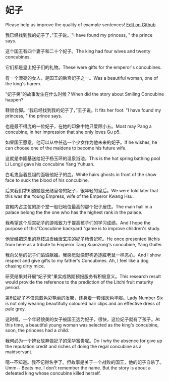 # 妃子

Please help us improve the quality of example sentences! [Edit on Github](https://github.com/jiyushe/jiyu-example-sentence-source/blob/main/chinese/feizi.md)

<p><span class="chinese">我已经找到我的妃子了，”王子说。</span><span class="english">"I have found my princess, " the prince says.</span></p>

<p><span class="chinese">这个国王有四个妻子和二十个妃子。</span><span class="english">The king had four wives and twenty concubines.</span></p>

<p><span class="chinese">它们都是皇上妃子们的礼物。</span><span class="english">These were gifts for the emperor's concubines.</span></p>

<p><span class="chinese">有一个漂亮的女人，是国王的后宫妃子之一。</span><span class="english">Was a beautiful woman, one of the king's harem.</span></p>

<p><span class="chinese">“妃子笑”的故事发生在什么时候？</span><span class="english">When did the story about Smiling Concubine happen?</span></p>

<p><span class="chinese">鞋很合脚。“我已经找到我的妃子了，”王子说。</span><span class="english">It fits her foot. "I have found my princess, " the prince says.</span></p>

<p><span class="chinese">也是最不得庞的一位妃子，在她的印象中她只爱顾小五。</span><span class="english">Most may Pang a concubine, in her impression that she only loves Gu p5.</span></p>

<p><span class="chinese">如果国王愿意，他可以从中任选一个少女作为他未来的妃子。</span><span class="english">If he wishes, he can choose one of the maidens to become his future wife.</span></p>

<p><span class="chinese">这就是李隆基送给妃子杨玉环的温泉浴池。</span><span class="english">This is the hot spring bathing pool Li Longji gave his concubine Yang Yuhuan.</span></p>

<p><span class="chinese">白毛鬼当着显祖的面吸他妃子的血。</span><span class="english">White hairs ghosts in front of the show face to suck the blood of his concubine.</span></p>

<p><span class="chinese">后来我们才知道她是光绪皇帝的妃子，很年轻的皇后。</span><span class="english">We were told later that this was the Young Empress, wife of the Emperor Kwang Hsu.</span></p>

<p><span class="chinese">宫殿内占主位的那个堂一般归地位最高的那个妃子居住。</span><span class="english">The main hall in a palace belong the the one who has the highest rank in the palace.</span></p>

<p><span class="chinese">我希望这个后宫妃子的游戏致力于提高孩子们的学习成绩。</span><span class="english">And I hope the purpose of this"Concubine backyard "game is to improve children's study.</span></p>

<p><span class="chinese">他曾经把这里的荔枝进贡给唐玄宗的妃子杨贵妃吃。</span><span class="english">He once presented litchis from here as a tribute to Emperor Tang Xuanzong's concubine, Yang Guifei.</span></p>

<p><span class="chinese">我向父皇的妃子们谄谄献媚。我感觉就像野狗追逐脏老鼠一样恶心。</span><span class="english">And I show respect and give gifts to my father's Concubines. Ah, I feel like a dog chasing dirty mice.</span></p>

<p><span class="chinese">研究结果对开展“妃子笑”果实成熟期预报服务有积极意义。</span><span class="english">This research result would provide the reference to the prediction of the Litchi fruit maturity period.</span></p>

<p><span class="chinese">第6位妃子不仅佩戴色彩艳丽的发簪，还身着一套浅灰色华服。</span><span class="english">Lady Number Six is not only wearing beautifully coloured hair clips and an effective dress of pale grey.</span></p>

<p><span class="chinese">这时候，一个年轻貌美的女子被国王选为妃子，很快，这位妃子就有了孩子。</span><span class="english">At this time, a beautiful young woman was selected as the king's concubine, soon, the princess had a child.</span></p>

<p><span class="chinese">我何必为一个婢女放弃做妃子的荣华富贵呢。</span><span class="english">Do I why the absence for give up the reputation credit and riches of doing the regal concubine as a maidservant.</span></p>

<p><span class="chinese">嗯--不知道。我不记得名字了。但故事是关于一个战败的国王，他的妃子自杀了。</span><span class="english">Umm-- Beats me. I don't remember the name. But the story is about a defeated king whose concubine killed herself.</span></p>

